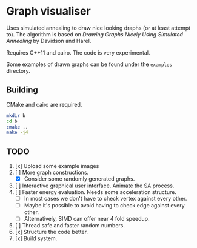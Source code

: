 # Graph visualiser

Uses simulated annealing to draw nice looking draphs (or at least attempt to).
The algorithm is based on _Drawing Graphs Nicely Using Simulated Annealing_ by
Davidson and Harel.

Requires C++11 and cairo. The code is very experimental.

Some examples of drawn graphs can be found under the `examples` directory.

## Building

CMake and cairo are required.

```bash
mkdir b
cd b
cmake ..
make -j4
```

## TODO

1. [x] Upload some example images
2. [ ] More graph constructions.
    * [x] Consider some randomly generated graphs.
3. [ ] Interactive graphical user interface. Animate the SA process.
4. [ ] Faster energy evaluation. Needs some acceleration structure.
    * [ ] In most cases we don't have to check vertex against every other.
    * [ ] Maybe it's possible to avoid having to check edge against every other.
    * [ ] Alternatively, SIMD can offer near 4 fold speedup.
5. [ ] Thread safe and faster random numbers.
6. [x] Structure the code better.
7. [x] Build system.
